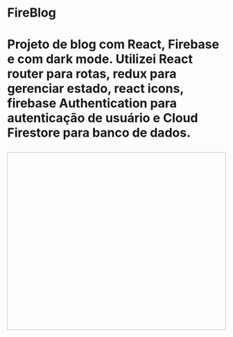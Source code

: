 <h1>FireBlog<h1>
<p >
Projeto de blog com React, Firebase e com dark mode.
Utilizei React router para rotas, redux para gerenciar estado, react icons, firebase Authentication para autenticação de usuário e Cloud Firestore para banco de dados.
</p>
<div align="center">
<img src"imageReadme.png" width="1221" height = "410" >
</div>